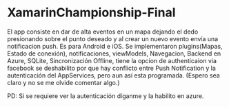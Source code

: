# XamarinChampionship-Final

El app consiste en dar de alta eventos en un mapa dejando el dedo presionando sobre el punto deseado y al crear un nuevo evento envía una notificacion push. Es para Android e iOS.
Se implementaron plugins(Mapas, Estado de conexión), notificaciones, viewModels, Navegacion, Backend en Azure,
SQLite, Sincronización Offline, tiene la opcion de authenticaion via facebook se deshabilito por que hay
conflicto entre Push Notification y la autenticación del AppServices, pero aun así esta programada. (Espero sea claro y no se me olvide comentar algo.)

PD: Si se requiere ver la autenticación díganme y la habilito en azure.
